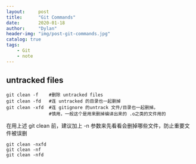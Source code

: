 ```yaml
---
layout:     post
title:      "Git Commands"
date:       2020-01-18
author:     "Dylan"
header-img: "img/post-git-commands.jpg"
catalog: true
tags:
    - Git
    - note
---
```



## untracked files

```
git clean -f    #删除 untracked files
git clean -fd   #连 untracked 的目录也一起删掉
git clean -xfd  #连 gitignore 的untrack 文件/目录也一起删掉。
                #慎用，一般这个是用来删掉编译出来的 .o之类的文件用的
```

在用上述 git clean 前，建议加上 -n 参数来先看看会删掉哪些文件，防止重要文件被误删

```
git clean -nxfd
git clean -nf
git clean -nfd
```
